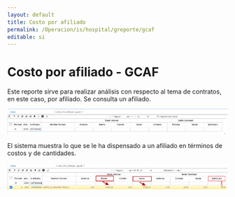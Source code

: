 ```yaml
---
layout: default
title: Costo por afiliado
permalink: /Operacion/is/hospital/greporte/gcaf
editable: si
---
```


# Costo por afiliado - GCAF  

Este reporte sirve para realizar análisis con respecto al tema de contratos, en este caso, por afiliado.  Se consulta un afiliado.  

![](gcaf.png)

El sistema muestra lo que se le ha dispensado a un afiliado en términos de costos y de cantidades.  

![](gcaf1.png)  
